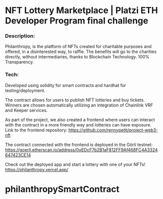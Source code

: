 # NFT Lottery Marketplace | Platzi ETH Developer Program final challenge

### Description:

Philanthropy, is the platform of NFTs created for charitable purposes and offered, in a disinterested way, to raffle. The benefits will go to the charities directly, without intermediaries, thanks to Blockchain Technology. 100% Transparency.

### Tech:

Developed using solidity for smart contracts and hardhat for testing/deployment.

The contract allows for users to publish NFT lotteries and buy tickets. Winners are chosen automatically utilizing an integration of Chainlink VRF and Keeper services.

As part of the project, we also created a frontend where users can interact with the contract in a more friendly way and lotteries can have exposure. Link to the frontend repository: https://github.com/rennypetit/project-web3-nft

The contract connected with the frontend is deployed in the Görli testnet: https://goerli.etherscan.io/address/0xEDcF7b2B1aF812FF9Af468FC4A3324647423CE14

Check out the deployed app and start a lottery with one of your NFTs! https://philanthropy.vercel.app/ 
# philanthropySmartContract
